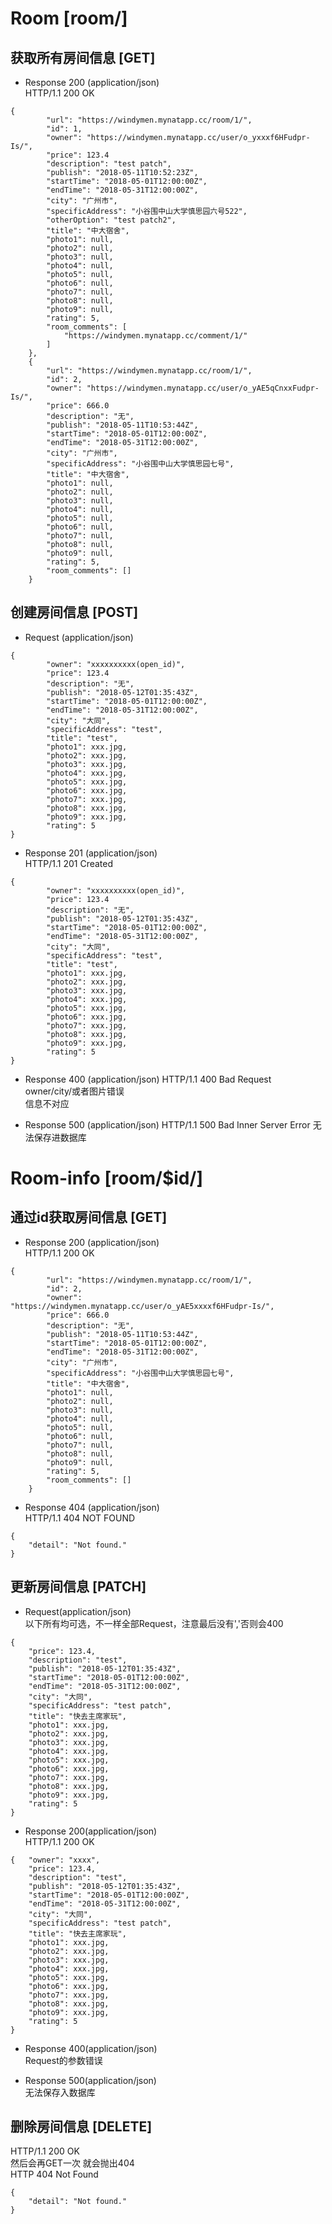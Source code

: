 # Room [room/]
## 获取所有房间信息 [GET]
- Response 200 (application/json)    
HTTP/1.1 200 OK  

```
{
        "url": "https://windymen.mynatapp.cc/room/1/",  
        "id": 1,  
        "owner": "https://windymen.mynatapp.cc/user/o_yxxxf6HFudpr-Is/",  
        "price": 123.4
        "description": "test patch",  
        "publish": "2018-05-11T10:52:23Z",  
        "startTime": "2018-05-01T12:00:00Z",   
        "endTime": "2018-05-31T12:00:00Z",  
        "city": "广州市",  
        "specificAddress": "小谷围中山大学慎思园六号522",  
        "otherOption": "test patch2",  
        "title": "中大宿舍",  
        "photo1": null,  
        "photo2": null,  
        "photo3": null,  
        "photo4": null,  
        "photo5": null,  
        "photo6": null,  
        "photo7": null,  
        "photo8": null,  
        "photo9": null,  
        "rating": 5,  
        "room_comments": [  
            "https://windymen.mynatapp.cc/comment/1/"  
        ]  
    },  
    {  
        "url": "https://windymen.mynatapp.cc/room/1/", 
        "id": 2,
        "owner": "https://windymen.mynatapp.cc/user/o_yAE5qCnxxFudpr-Is/",
        "price": 666.0
        "description": "无",
        "publish": "2018-05-11T10:53:44Z",
        "startTime": "2018-05-01T12:00:00Z",
        "endTime": "2018-05-31T12:00:00Z",
        "city": "广州市",
        "specificAddress": "小谷围中山大学慎思园七号",
        "title": "中大宿舍",
        "photo1": null,
        "photo2": null,
        "photo3": null,
        "photo4": null,
        "photo5": null,
        "photo6": null,
        "photo7": null,
        "photo8": null,
        "photo9": null,
        "rating": 5,
        "room_comments": []
    }

```



## 创建房间信息 [POST]
- Request (application/json)  

```
{  
        "owner": "xxxxxxxxxx(open_id)",
        "price": 123.4
        "description": "无",  
        "publish": "2018-05-12T01:35:43Z",  
        "startTime": "2018-05-01T12:00:00Z",  
        "endTime": "2018-05-31T12:00:00Z",  
        "city": "大同",  
        "specificAddress": "test",   
        "title": "test",  
        "photo1": xxx.jpg,
        "photo2": xxx.jpg,
        "photo3": xxx.jpg,
        "photo4": xxx.jpg,
        "photo5": xxx.jpg,
        "photo6": xxx.jpg,
        "photo7": xxx.jpg,
        "photo8": xxx.jpg,
        "photo9": xxx.jpg,
        "rating": 5  
}
```

- Response 201 (application/json)  
HTTP/1.1 201 Created

```
{  
        "owner": "xxxxxxxxxx(open_id)",
        "price": 123.4
        "description": "无",  
        "publish": "2018-05-12T01:35:43Z",  
        "startTime": "2018-05-01T12:00:00Z",  
        "endTime": "2018-05-31T12:00:00Z",  
        "city": "大同",  
        "specificAddress": "test",   
        "title": "test",  
        "photo1": xxx.jpg,
        "photo2": xxx.jpg,
        "photo3": xxx.jpg,
        "photo4": xxx.jpg,
        "photo5": xxx.jpg,
        "photo6": xxx.jpg,
        "photo7": xxx.jpg,
        "photo8": xxx.jpg,
        "photo9": xxx.jpg,
        "rating": 5  
}
```


- Response 400 (application/json) 
HTTP/1.1 400 Bad Request  
owner/city/或者图片错误  
信息不对应  

- Response 500 (application/json)
HTTP/1.1 500 Bad Inner Server Error
无法保存进数据库


# Room-info [room/$id/]
## 通过id获取房间信息 [GET]
- Response 200 (application/json)  
HTTP/1.1 200 OK  

```
{  
        "url": "https://windymen.mynatapp.cc/room/1/", 
        "id": 2,
        "owner": "https://windymen.mynatapp.cc/user/o_yAE5xxxxf6HFudpr-Is/",
        "price": 666.0
        "description": "无",
        "publish": "2018-05-11T10:53:44Z",
        "startTime": "2018-05-01T12:00:00Z",
        "endTime": "2018-05-31T12:00:00Z",
        "city": "广州市",
        "specificAddress": "小谷围中山大学慎思园七号",
        "title": "中大宿舍",
        "photo1": null,
        "photo2": null,
        "photo3": null,
        "photo4": null,
        "photo5": null,
        "photo6": null,
        "photo7": null,
        "photo8": null,
        "photo9": null,
        "rating": 5,
        "room_comments": []
    }
```


- Response 404 (application/json)  
HTTP/1.1 404 NOT FOUND  

```
{  
    "detail": "Not found."  
}
```

## 更新房间信息 [PATCH]
- Request(application/json)   
以下所有均可选，不一样全部Request，注意最后没有','否则会400  

```
{  
    "price": 123.4,
    "description": "test",  
    "publish": "2018-05-12T01:35:43Z",  
    "startTime": "2018-05-01T12:00:00Z",  
    "endTime": "2018-05-31T12:00:00Z",  
    "city": "大同",  
    "specificAddress": "test patch",   
    "title": "快去主席家玩",  
    "photo1": xxx.jpg,
    "photo2": xxx.jpg,
    "photo3": xxx.jpg,
    "photo4": xxx.jpg,
    "photo5": xxx.jpg,
    "photo6": xxx.jpg,
    "photo7": xxx.jpg,
    "photo8": xxx.jpg,
    "photo9": xxx.jpg,
    "rating": 5  
}
```

- Response 200(application/json)    
HTTP/1.1 200 OK

```
{   "owner": "xxxx",
    "price": 123.4,
    "description": "test",  
    "publish": "2018-05-12T01:35:43Z",  
    "startTime": "2018-05-01T12:00:00Z",  
    "endTime": "2018-05-31T12:00:00Z",  
    "city": "大同",  
    "specificAddress": "test patch",   
    "title": "快去主席家玩",  
    "photo1": xxx.jpg,
    "photo2": xxx.jpg,
    "photo3": xxx.jpg,
    "photo4": xxx.jpg,
    "photo5": xxx.jpg,
    "photo6": xxx.jpg,
    "photo7": xxx.jpg,
    "photo8": xxx.jpg,
    "photo9": xxx.jpg,
    "rating": 5  
}
```


- Response 400(application/json)  
Request的参数错误

- Response 500(application/json)  
无法保存入数据库

## 删除房间信息 [DELETE]
HTTP/1.1 200 OK  
然后会再GET一次 就会抛出404  
HTTP 404 Not Found  

```
{  
    "detail": "Not found."  
}
```
